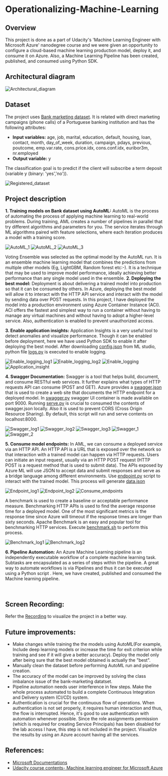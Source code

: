 # Operationalizing-Machine-Learning

## Overview
This project is done as a part of Udacity's 'Machine Learning Engineer with Microsoft Azure' nanodegree course and we were given an opportunity to configure a cloud-based machine learning production model, deploy it, and consume it on Azure. Also, a Machine Learning Pipeline has been created, published, and consumed using Python SDK.

## Architectural diagram

![Architectural_diagram]()

## Dataset
The project uses [Bank marketing dataset](http://archive.ics.uci.edu/ml/datasets/Bank+Marketing). It is related with direct marketing campaigns (phone calls) of a Portuguese banking institution and has the following attributes:
- **Input variables:** age, job, marital, education, default, housing, loan, contact, month, day_of_week, duration, campaign, pdays, previous, poutcome, emp.var.rate, cons.price.idx, cons.conf.idx, euribor3m, nr.employed
- **Output variable:** y

The classification goal is to predict if the client will subscribe a term deposit (variable y (binary: 'yes','no')).

![Registered_dataset]() 

## Project description

**1. Training models on Bank dataset using AutoML:** AutoML is the process of automating the process of applying machine learning to real-world problems. During training, AML creates a number of pipelines in parallel that try different algorithms and parameters for you. The service iterates through ML algorithms paired with feature selections, where each iteration produces a model with a training score.

![AutoML_1]()
![AutoML_2]()
![AutoML_3]()

Voting Ensemble was selected as the optimal model by the AutoML run. It is an ensemble machine learning model that combines the predictions from multiple other models (Eg, LightGBM, Random forest etc:-). It is a technique that may be used to improve model performance, ideally achieving better performance than any single model used in the ensemble.
**2. Deploying the best model:** Deployment is about delivering a trained model into production so that it can be consumed by others. In Azure, deploying the best model will allow it to interact with the HTTP API service and interact with the model by sending data over POST requests. In this project, I have deployed the model into a production environment using Azure Container Instance (ACI). ACI offers the fastest and simplest way to run a container without having to manage any virtual machines and without having to adopt a higher-level service. Also, authentication is enabled to prevent unauthorized access.

**3. Enable application insights:** Application Insights is a very useful tool to detect anomalies and visualize performance. Though it can be enabled before deployment, here we have used Python SDK to enable it after deploying the best model. After downloading [config.json]() from ML studio, python file [logs.py]() is executed to enable logging. 

![Enable_logging_log1]()
![Enable_logging_log2]()
![Enable_logging]()
![Application_insight]()

**4. Swagger Documentation:** Swagger is a tool that helps build, document, and consume RESTful web services. It further explains what types of HTTP requests API can consume (POST and GET). Azure provides a [swagger.json]() that is used to create a web site that documents the HTTP endpoint for a deployed model. In [swagger.py]() swagger UI container is made available on port 9000. Running [serve.py]() is crucial to consumed the contents of swagger.json locally. Also it is used to prevent CORS (Cross Origin Resource Sharing). By default, this script will run and serve contents on localhost:8000. 

![Swagger_log1]()
![Swagger_log2]()
![Swagger_log3]()
![Swagger_1]()
![Swagger_2]()

**5. Consume model endpoints:** In AML, we can consume a deployed service via an HTTP API. An HTTP API is a URL that is exposed over the network so that interaction with a trained model can happen via HTTP requests. Users can initiate an input request, usually via an HTTP POST request (HTTP POST is a request method that is used to submit data). The APIs exposed by Azure ML will use JSON to accept data and submit responses and serve as a bridge language among different environments. Use [endpoint.py]() script to interact with the trained model. This process will generate [data.json]()

![Endpoint_log1]()
![Endpoint_log2]()
![Consume_endpoints]()

A benchmark is used to create a baseline or acceptable performance measure. Benchmarking HTTP APIs is used to find the average response time for a deployed model. One of the most significant metrics is the response time since Azure will timeout if the response times are longer than sixty seconds. Apache Benchmark is an easy and popular tool for benchmarking HTTP services. Execute [benchmark.sh]() to perform this process. 

![Benchmark_log1]()
![Benchmark_log2]()

**6. Pipeline Automation:** An Azure Machine Learning pipeline is an independently executable workflow of a complete machine learning task. Subtasks are encapsulated as a series of steps within the pipeline. A great way to automate workflows is via Pipelines and thus it can be executed using a Python script [](). Here, we have created, published and consumed the Machine learning pipeline. 

![]()
![]()
![]()

## Screen Recording:

Refer the [Recording]() to visualize the project in a better way. 

## Future improvements: 
- Make changes while training the the models using AutoML(For example, Include deep learning models or increase the time for exit criterion while training and see if it will give a better accuracy). Deploy the model only after being sure that the best model obtained is actually the "best". 
- Manually clean the dataset before performing AutoML run and pipeline creation. 
- The accuracy of the model can be improved by solving the class imbalance issue of the bank-marketing datatset. 
- Pipeline automation needs user interference in few steps. Make the whole process automated to build a complete Continuous Integration and Delivery system (CI/CD) system. 
- Authentication is crucial for the continuous flow of operations. When authentication is not set properly, it requires human interaction and thus, the flow is interrupted. Hence, it's good to use authentication with automation whenever possible. Since the role assignments permission (which is required for creating Service Principals) has been disabled for the lab access I have, this step is not included in the project. Visualize the results by using an Azure account having all the services. 

## References: 
- [Microsoft Documentations](https://docs.microsoft.com/en-us/documentation/)
- [Udacity course contents- Machine learning engineer for Microsoft Azure](https://www.udacity.com/course/machine-learning-engineer-for-microsoft-azure-nanodegree--nd00333)
